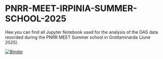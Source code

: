 # PNRR-MEET-IRPINIA-SUMMER-SCHOOL-2025

Hee you can find all Jupyter Notebook used for the analysis of the DAS data reocrded during the PNRR MEET Summer school in Grottaminarda (June 2025).


[![Binder](https://mybinder.org/badge_logo.svg)](https://mybinder.org/v2/gl/npa-jnotebooks%2Fpnrr-meet-irpinia-summer-school-2025/HEAD?urlpath=%2Fdoc%2Ftree%2F01_PNRR_MEET_2025_visualization.ipynb)


